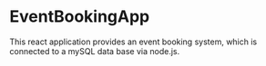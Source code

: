# EventBookingApp
This react application provides an event booking system, which is connected to a mySQL data base via node.js.

